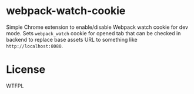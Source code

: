 # webpack-watch-cookie
Simple Chrome extension to enable/disable Webpack watch cookie for dev mode.
Sets `webpack_watch` cookie for opened tab that can be checked in backend to 
replace base assets URL to something like `http://localhost:8080`.

# License
WTFPL
